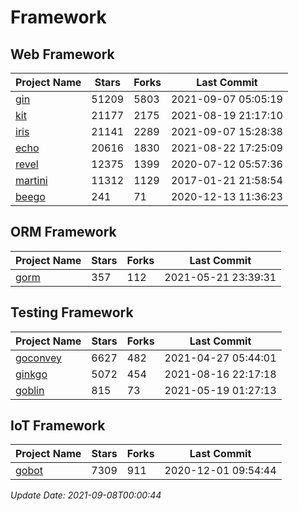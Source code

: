 # Framework

## Web Framework
| Project Name | Stars | Forks | Last Commit |
| ------------ | ----- | ----- | ----------- |
| [gin](https://github.com/gin-gonic/gin) | 51209 | 5803 | 2021-09-07 05:05:19 |
| [kit](https://github.com/go-kit/kit) | 21177 | 2175 | 2021-08-19 21:17:10 |
| [iris](https://github.com/kataras/iris) | 21141 | 2289 | 2021-09-07 15:28:38 |
| [echo](https://github.com/labstack/echo) | 20616 | 1830 | 2021-08-22 17:25:09 |
| [revel](https://github.com/revel/revel) | 12375 | 1399 | 2020-07-12 05:57:36 |
| [martini](https://github.com/go-martini/martini) | 11312 | 1129 | 2017-01-21 21:58:54 |
| [beego](https://github.com/astaxie/beego) | 241 | 71 | 2020-12-13 11:36:23 |

## ORM Framework
| Project Name | Stars | Forks | Last Commit |
| ------------ | ----- | ----- | ----------- |
| [gorm](https://github.com/jinzhu/gorm) | 357 | 112 | 2021-05-21 23:39:31 |

## Testing Framework
| Project Name | Stars | Forks | Last Commit |
| ------------ | ----- | ----- | ----------- |
| [goconvey](https://github.com/smartystreets/goconvey) | 6627 | 482 | 2021-04-27 05:44:01 |
| [ginkgo](https://github.com/onsi/ginkgo) | 5072 | 454 | 2021-08-16 22:17:18 |
| [goblin](https://github.com/franela/goblin) | 815 | 73 | 2021-05-19 01:27:13 |

## IoT Framework
| Project Name | Stars | Forks | Last Commit |
| ------------ | ----- | ----- | ----------- |
| [gobot](https://github.com/hybridgroup/gobot) | 7309 | 911 | 2020-12-01 09:54:44 |

*Update Date: 2021-09-08T00:00:44*